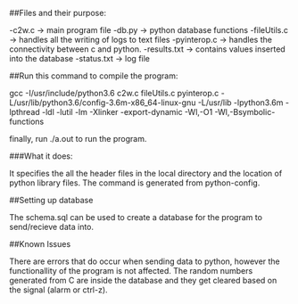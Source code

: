 ##Files and their purpose:

-c2w.c -> main program file
-db.py -> python database functions
-fileUtils.c -> handles all the writing of logs to text files
-pyinterop.c -> handles the connectivity between c and python.
-results.txt -> contains values inserted into the database
-status.txt -> log file


##Run this command to compile the program:

gcc -I/usr/include/python3.6 c2w.c fileUtils.c pyinterop.c -L/usr/lib/python3.6/config-3.6m-x86_64-linux-gnu -L/usr/lib -lpython3.6m -lpthread -ldl  -lutil -lm  -Xlinker -export-dynamic -Wl,-O1 -Wl,-Bsymbolic-functions

finally, run ./a.out to run the program.


###What it does:

It specifies the all the header files in the local directory and the location of python library files. The command is generated
from python-config.


##Setting up database

The schema.sql can be used to create a database for the program to send/recieve data into.


##Known Issues

There are errors that do occur when sending data to python, however the functionallity of the program is not affected.
The random numbers generated from C are inside the database and they get cleared based on the signal (alarm or ctrl-z).